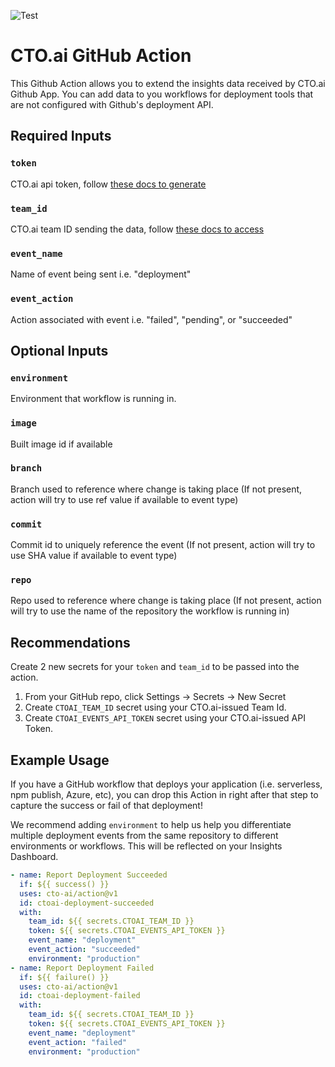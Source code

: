 ![Test](https://github.com/cto-ai/action/workflows/Test/badge.svg)

# CTO.ai GitHub Action

This Github Action allows you to extend the insights data received by CTO.ai Github App. You can add data to you workflows for deployment tools that are not configured with Github's deployment API.

## Required Inputs

### `token`

CTO.ai api token, follow [these docs to generate](https://cto.ai/docs/integrate-any-tool)

### `team_id`

CTO.ai team ID sending the data, follow [these docs to access](https://cto.ai/docs/integrate-any-tool)

### `event_name`

Name of event being sent i.e. "deployment"

### `event_action`

Action associated with event i.e. "failed", "pending", or "succeeded"

## Optional Inputs

### `environment`

Environment that workflow is running in.

### `image`

Built image id if available

### `branch`

Branch used to reference where change is taking place (If not present, action will try to use ref value if available to event type)

### `commit`

Commit id to uniquely reference the event (If not present, action will try to use SHA value if available to event type)

### `repo`

Repo used to reference where change is taking place (If not present, action will try to use the name of the repository the workflow is running in)

## Recommendations

Create 2 new secrets for your `token` and `team_id` to be passed into the action.

1. From your GitHub repo, click Settings -> Secrets -> New Secret
2. Create `CTOAI_TEAM_ID` secret using your CTO.ai-issued Team Id.
3. Create `CTOAI_EVENTS_API_TOKEN` secret using your CTO.ai-issued API Token.

## Example Usage

If you have a GitHub workflow that deploys your application (i.e. serverless, npm publish, Azure, etc), you can drop this Action in right after that step to capture the success or fail of that deployment!

We recommend adding `environment` to help us help you differentiate multiple deployment events from the same repository to different environments or workflows. This will be reflected on your Insights Dashboard.

```yaml
- name: Report Deployment Succeeded
  if: ${{ success() }}
  uses: cto-ai/action@v1
  id: ctoai-deployment-succeeded
  with:
    team_id: ${{ secrets.CTOAI_TEAM_ID }}
    token: ${{ secrets.CTOAI_EVENTS_API_TOKEN }}
    event_name: "deployment"
    event_action: "succeeded"
    environment: "production"
- name: Report Deployment Failed
  if: ${{ failure() }}
  uses: cto-ai/action@v1
  id: ctoai-deployment-failed
  with:
    team_id: ${{ secrets.CTOAI_TEAM_ID }}
    token: ${{ secrets.CTOAI_EVENTS_API_TOKEN }}
    event_name: "deployment"
    event_action: "failed"
    environment: "production"
```

